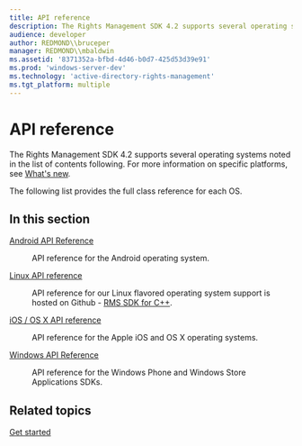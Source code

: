 ```yaml
---
title: API reference
description: The Rights Management SDK 4.2 supports several operating systems noted in the list of contents following.
audience: developer
author: REDMOND\\bruceper
manager: REDMOND\\mbaldwin
ms.assetid: '8371352a-bfbd-4d46-b0d7-425d53d39e91'
ms.prod: 'windows-server-dev'
ms.technology: 'active-directory-rights-management'
ms.tgt_platform: multiple
---
```


# API reference

The Rights Management SDK 4.2 supports several operating systems noted in the list of contents following. For more information on specific platforms, see [What's new](release-notes.md).

The following list provides the full class reference for each OS.

## In this section

<dl> <dt>

[Android API Reference](android.md)
</dt> <dd>

API reference for the Android operating system.

</dd> <dt>

[Linux API reference](linux---c---api-reference.md)
</dt> <dd>

API reference for our Linux flavored operating system support is hosted on Github - [RMS SDK for C++](http://azuread.github.io/rms-sdk-for-cpp/annotated.mdl).

</dd> <dt>

[iOS / OS X API reference](ios.md)
</dt> <dd>

API reference for the Apple iOS and OS X operating systems.

</dd> <dt>

[Windows API Reference](winrt.md)
</dt> <dd>

API reference for the Windows Phone and Windows Store Applications SDKs.

</dd> </dl>

## Related topics

<dl> <dt>

[Get started](get-started.md)
</dt> </dl>

 

 




